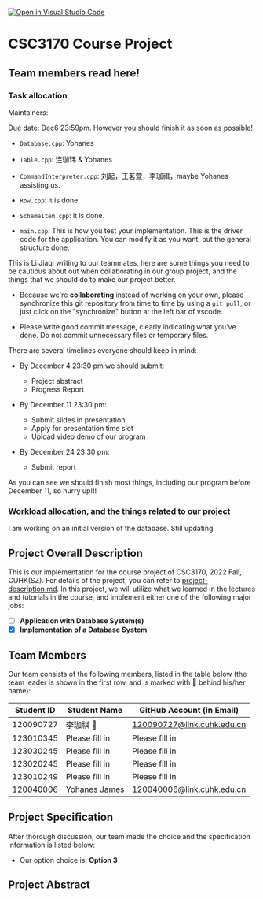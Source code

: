 [![Open in Visual Studio Code](https://classroom.github.com/assets/open-in-vscode-c66648af7eb3fe8bc4f294546bfd86ef473780cde1dea487d3c4ff354943c9ae.svg)](https://classroom.github.com/online_ide?assignment_repo_id=9475714&assignment_repo_type=AssignmentRepo)
# CSC3170 Course Project

## Team members read here!

### Task allocation
Maintainers:

Due date: Dec6 23:59pm. However you should finish it as soon as possible!
- `Database.cpp`: Yohanes

- `Table.cpp`:  连珈玮 & Yohanes

- `CommandInterpreter.cpp`: 刘起，王茗萱，李珈祺，maybe Yohanes assisting us.

- `Row.cpp`: it is done.
- `SchemaItem.cpp`: it is done.
- `main.cpp`: This is how you test your implementation. This is the driver code for the application. You can modify it as you want, but the general structure done.



<!-- This part should be deleted in the submission -->
This is Li Jiaqi writing to our teammates, here are some things you need to be cautious about out when collaborating in our group project, and the things that we should do to make our project better.

- Because we're **collaborating** instead of working on your own, please synchronize this git repository from time to time by using a `git pull`, or just click on the "synchronize" button at the left bar of vscode.

- Please write good commit message, clearly indicating what you've done. Do not commit unnecessary files or temporary files.



There are several timelines everyone should keep in mind:
- By December 4 23:30 pm we should submit:
    - Project abstract
    - Progress Report
- By December 11 23:30 pm:
    - Submit slides in presentation
    - Apply for presentation time slot
    - Upload video demo of our program

- By December 24 23:30 pm:
    - Submit report

As you can see we should finish most things, including our program before December 11, so hurry up!!!


### Workload allocation, and the things related to our project
I am working on an initial version of the database. Still updating.




## Project Overall Description

This is our implementation for the course project of CSC3170, 2022 Fall, CUHK(SZ). For details of the project, you can refer to [project-description.md](project-description.md). In this project, we will utilize what we learned in the lectures and tutorials in the course, and implement either one of the following major jobs:

<!-- Please fill in "x" to replace the blank space between "[]" to tick the todo item; it's ticked on the first one by default. -->

- [ ] **Application with Database System(s)**
- [x] **Implementation of a Database System**

## Team Members

Our team consists of the following members, listed in the table below (the team leader is shown in the first row, and is marked with 🚩 behind his/her name):

<!-- change the info below to be the real case -->

| Student ID | Student Name | GitHub Account (in Email) |
| ---------- | ------------ | ------------------------- |
| 120090727  | 李珈祺 🚩      | 120090727@link.cuhk.edu.cn        |
| 123010345  | Please fill in         | Please fill in          |
| 123030245  | Please fill in         | Please fill in        |
| 123020245  |  Please fill in | Please fill in            |
| 123010249  | Please fill in         | Please fill in            |
| 120040006  |Yohanes James   | 120040006@link.cuhk.edu.cn        |

## Project Specification

<!-- You should remove the terms/sentence that is not necessary considering your option/branch/difficulty choice -->

After thorough discussion, our team made the choice and the specification information is listed below:

- Our option choice is: **Option 3**
<!-- - Our branch choice is: **Branch 1**
- The difficulty level is: **Normal**

As for Option 2, our topic background specification can be found in [background-specification.md](background-specification.md). -->

## Project Abstract

<!-- TODO -->